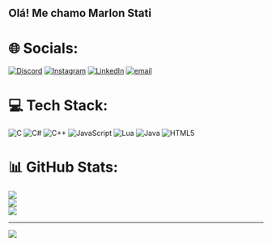 ## Olá! Me chamo Marlon Stati
# 🌐 Socials:
[![Discord](https://img.shields.io/badge/Discord-%237289DA.svg?logo=discord&logoColor=white)](https://discord.gg/stati4862) [![Instagram](https://img.shields.io/badge/Instagram-%23E4405F.svg?logo=Instagram&logoColor=white)](https://instagram.com/https://www.instagram.com/marlonstati/) [![LinkedIn](https://img.shields.io/badge/LinkedIn-%230077B5.svg?logo=linkedin&logoColor=white)](https://linkedin.com/in/https://www.linkedin.com/in/marlon-stati-30a549175/) [![email](https://img.shields.io/badge/Email-D14836?logo=gmail&logoColor=white)](mailto:marlonstati1@gmail.com) 

# 💻 Tech Stack:
![C](https://img.shields.io/badge/c-%2300599C.svg?style=for-the-badge&logo=c&logoColor=white) ![C#](https://img.shields.io/badge/c%23-%23239120.svg?style=for-the-badge&logo=csharp&logoColor=white) ![C++](https://img.shields.io/badge/c++-%2300599C.svg?style=for-the-badge&logo=c%2B%2B&logoColor=white) ![JavaScript](https://img.shields.io/badge/javascript-%23323330.svg?style=for-the-badge&logo=javascript&logoColor=%23F7DF1E) ![Lua](https://img.shields.io/badge/lua-%232C2D72.svg?style=for-the-badge&logo=lua&logoColor=white) ![Java](https://img.shields.io/badge/java-%23ED8B00.svg?style=for-the-badge&logo=openjdk&logoColor=white) ![HTML5](https://img.shields.io/badge/html5-%23E34F26.svg?style=for-the-badge&logo=html5&logoColor=white)
# 📊 GitHub Stats:
![](https://github-readme-stats.vercel.app/api?username=MrStati&theme=dark&hide_border=false&include_all_commits=false&count_private=false)<br/>
![](https://nirzak-streak-stats.vercel.app/?user=MrStati&theme=dark&hide_border=false)<br/>
![](https://github-readme-stats.vercel.app/api/top-langs/?username=MrStati&theme=dark&hide_border=false&include_all_commits=false&count_private=false&layout=compact)

---
[![](https://visitcount.itsvg.in/api?id=MrStati&icon=0&color=0)](https://visitcount.itsvg.in)

<!-- Proudly created with GPRM ( https://gprm.itsvg.in ) -->
<!-- Proudly created with GPRM ( https://gprm.itsvg.in ) -->
